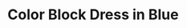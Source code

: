 ---
title: Color Block Dress in Blue
price: 5,000

description: The top is made of soft and natural nude cotton fabric, which feels really nice on your skin, and the bottom is made of crease-resistant polyester. Loose silhouette gives comfort and freedom of movement. The collar has a button closure on the back. And, here is your part of design – a transparent chest pocket, which you fill with whatever you want.

composition: 40% cotton, 55% polyester, 5% elastane
sizes: Available in two sizes (S, M)
---